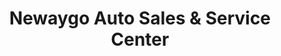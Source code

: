 ---
title: "Newaygo Auto Sales & Service Center"
url: /newaygo/newaygo-auto-sales-und-service-center/
shop: Autohaus
---